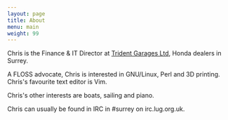 ```yaml
---
layout: page
title: About
menu: main
weight: 99
---
```


Chris is the Finance & IT Director at [Trident Garages Ltd](https://www.tridenthonda.co.uk), Honda dealers in Surrey.

A FLOSS advocate, Chris is interested in GNU/Linux, Perl and 3D printing. 
Chris's favourite text editor is Vim.

Chris's other interests are boats, sailing and piano.

Chris can usually be found in IRC in #surrey on irc.lug.org.uk.
